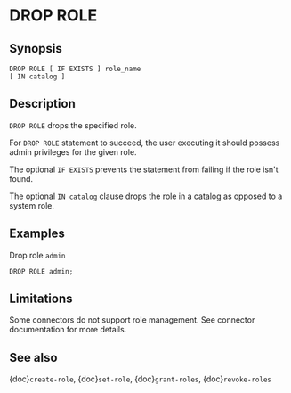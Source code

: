 # DROP ROLE

## Synopsis

```text
DROP ROLE [ IF EXISTS ] role_name
[ IN catalog ]
```

## Description

`DROP ROLE` drops the specified role.

For `DROP ROLE` statement to succeed, the user executing it should possess
admin privileges for the given role.

The optional `IF EXISTS` prevents the statement from failing if the role
isn't found.

The optional `IN catalog` clause drops the role in a catalog as opposed
to a system role.

## Examples

Drop role `admin`

```
DROP ROLE admin;
```

## Limitations

Some connectors do not support role management.
See connector documentation for more details.

## See also

{doc}`create-role`, {doc}`set-role`, {doc}`grant-roles`, {doc}`revoke-roles`
